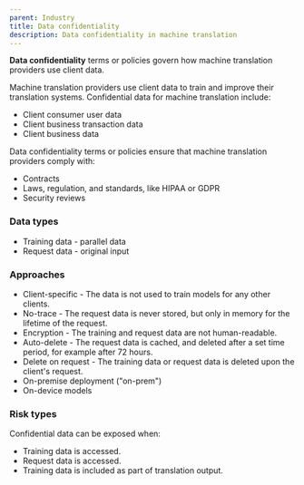 ```yaml
---
parent: Industry
title: Data confidentiality
description: Data confidentiality in machine translation
---
```


**Data confidentiality** terms or policies govern how machine translation providers use client data.

Machine translation providers use client data to train and improve their translation systems. Confidential data for machine translation include:

- Client consumer user data
- Client business transaction data
- Client business data

Data confidentiality terms or policies ensure that machine translation providers comply with:

- Contracts
- Laws, regulation, and standards, like HIPAA or GDPR
- Security reviews

### Data types

- Training data - parallel data
- Request data - original input


###  Approaches

- Client-specific - The data is not used to train models for any other clients.
- No-trace - The request data is never stored, but only in memory for the lifetime of the request.
- Encryption - The training and request data are not human-readable.
- Auto-delete - The request data is cached, and deleted after a set time period, for example after 72 hours.
- Delete on request - The training data or request data is deleted upon the client's request.
- On-premise deployment ("on-prem")
- On-device models


### Risk types

Confidential data can be exposed when:

- Training data is accessed.
- Request data is accessed.
- Training data is included as part of translation output.
